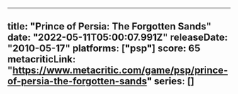 
---
title: "Prince of Persia: The Forgotten Sands"
date: "2022-05-11T05:00:07.991Z"
releaseDate: "2010-05-17"
platforms: ["psp"]
score: 65
metacriticLink: "https://www.metacritic.com/game/psp/prince-of-persia-the-forgotten-sands"
series: []
---
